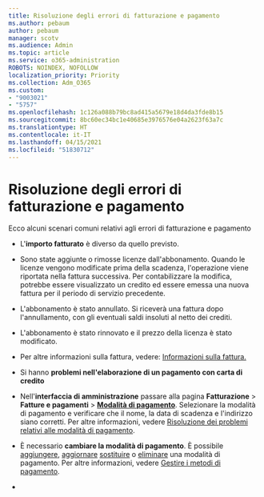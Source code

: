 ```yaml
---
title: Risoluzione degli errori di fatturazione e pagamento
ms.author: pebaum
author: pebaum
manager: scotv
ms.audience: Admin
ms.topic: article
ms.service: o365-administration
ROBOTS: NOINDEX, NOFOLLOW
localization_priority: Priority
ms.collection: Adm_O365
ms.custom:
- "9003021"
- "5757"
ms.openlocfilehash: 1c126a088b79bc8ad415a5679e18d4da3fde8b15
ms.sourcegitcommit: 8bc60ec34bc1e40685e3976576e04a2623f63a7c
ms.translationtype: HT
ms.contentlocale: it-IT
ms.lasthandoff: 04/15/2021
ms.locfileid: "51830712"
---
```

# <a name="resolving-billing-and-payment-errors"></a>Risoluzione degli errori di fatturazione e pagamento

Ecco alcuni scenari comuni relativi agli errori di fatturazione e pagamento

- L'**importo fatturato** è diverso da quello previsto.
- Sono state aggiunte o rimosse licenze dall'abbonamento. Quando le licenze vengono modificate prima della scadenza, l'operazione viene riportata nella fattura successiva. Per contabilizzare la modifica, potrebbe essere visualizzato un credito ed essere emessa una nuova fattura per il periodo di servizio precedente.
- L'abbonamento è stato annullato. Si riceverà una fattura dopo l'annullamento, con gli eventuali saldi insoluti al netto dei crediti.
- L'abbonamento è stato rinnovato e il prezzo della licenza è stato modificato.
- Per altre informazioni sulla fattura, vedere: [Informazioni sulla fattura.](https://docs.microsoft.com/microsoft-365/commerce/billing-and-payments/understand-your-invoice2)
- Si hanno **problemi nell'elaborazione di un pagamento con carta di credito**
- Nell'**interfaccia di amministrazione** passare alla pagina **Fatturazione**  >  **Fatture e pagamenti**  >  **[Modalità di pagamento](https://go.microsoft.com/fwlink/p/?linkid=2018806)**. Selezionare la modalità di pagamento e verificare che il nome, la data di scadenza e l'indirizzo siano corretti. Per altre informazioni, vedere [Risoluzione dei problemi relativi alle modalità di pagamento](https://docs.microsoft.com/microsoft-365/commerce/billing-and-payments/manage-payment-methods#troubleshoot-payment-methods).

- È necessario **cambiare la modalità di pagamento**. È possibile [aggiungere](https://docs.microsoft.com/microsoft-365/commerce/billing-and-payments/manage-payment-methods?view=o365-worldwide#add-a-payment-method), [aggiornare](https://docs.microsoft.com/microsoft-365/commerce/billing-and-payments/manage-payment-methods?view=o365-worldwide#update-payment-method-details) [sostituire](https://docs.microsoft.com/microsoft-365/commerce/billing-and-payments/manage-payment-methods?view=o365-worldwide#replace-a-payment-method) o [eliminare](https://docs.microsoft.com/microsoft-365/commerce/billing-and-payments/manage-payment-methods?view=o365-worldwide#delete-a-payment-method) una modalità di pagamento. Per altre informazioni, vedere [Gestire i metodi di pagamento](https://docs.microsoft.com/microsoft-365/commerce/billing-and-payments/manage-payment-methods?view=o365-worldwide).
- 